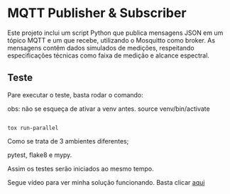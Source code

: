 # MQTT Publisher & Subscriber

Este projeto inclui um script Python que publica mensagens JSON em um tópico MQTT e um que recebe, utilizando o Mosquitto como broker. 
As mensagens contêm dados simulados de medições, respeitando especificações técnicas como faixa de medição e alcance espectral.

## Teste

Pare executar o teste, basta rodar o comando:

obs: não se esqueça de ativar a venv antes. 
source venv/bin/activate

```

tox run-parallel

```

Como se trata de 3 ambientes diferentes;

pytest,
flake8 e
mypy.

Assim os testes serão iniciados ao mesmo tempo. 

Segue vídeo para ver minha solução funcionando. Basta clicar [aqui](https://youtu.be/7PO8NBFy_7w)
